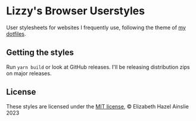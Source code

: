 # Lizzy's Browser Userstyles
User stylesheets for websites I frequently use, following the theme of
[my dotfiles](https://github.com/LizAinslie/dotfiles).

## Getting the styles
Run `yarn build` or look at GitHub releases. I'll be releasing distribution 
zips on major releases.

## License
These styles are licensed under the [MIT license](LICENSE), &copy; Elizabeth
Hazel Ainslie 2023


